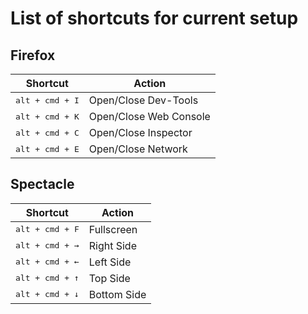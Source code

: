 # List of shortcuts for current setup

## Firefox
<table>
  <thead>
    <tr>
      <th>Shortcut</th>
      <th>Action</th>
    </tr>
  </thead>
  
  <tbody>
    <tr>
      <td><kbd>alt + cmd + I</kbd></td>
      <td>Open/Close Dev-Tools</td>
    </tr>
    <tr>
      <td><kbd>alt + cmd + K</kbd></td>
      <td>Open/Close Web Console</td>
    </tr>
    <tr>
      <td><kbd>alt + cmd + C</kbd></td>
      <td>Open/Close Inspector</td>
    </tr>
    <tr>
      <td><kbd>alt + cmd + E</kbd></td>
      <td>Open/Close Network</td>
    </tr>
  </tbody>
</table>

## Spectacle
<table>
  <thead>
    <tr>
      <th>Shortcut</th>
      <th>Action</th>
    </tr>
  </thead>
  
  <tbody>
    <tr>
      <td><kbd>alt + cmd + F</kbd></td>
      <td>Fullscreen</td>
    </tr>
    <tr>
      <td><kbd>alt + cmd + →</td>
      <td>Right Side</td>
    </tr>
    <tr>
      <td><kbd>alt + cmd + ←</kbd></td>
      <td>Left Side</td>
    </tr>
    <tr>
      <td><kbd>alt + cmd + ↑</kbd></td>
      <td>Top Side</td>
    </tr>
    <tr>
      <td><kbd>alt + cmd + ↓</kbd></td>
      <td>Bottom Side</td>
    </tr>
  </tbody>
</table>
